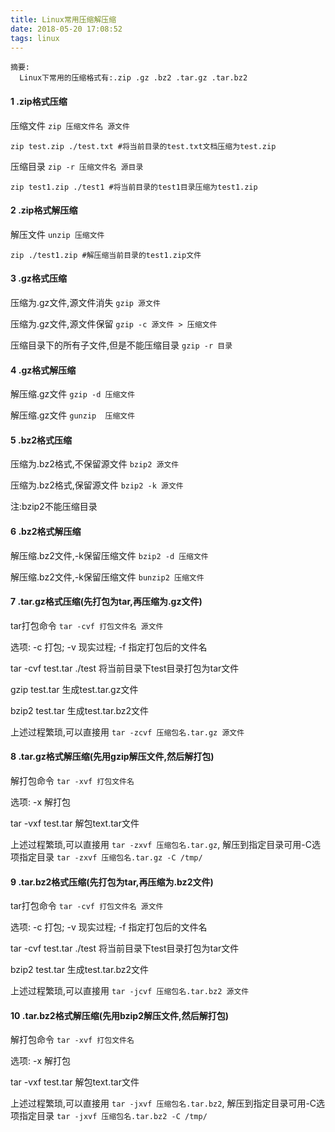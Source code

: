 ```yaml
---
title: Linux常用压缩解压缩
date: 2018-05-20 17:08:52
tags: linux
---
```


    摘要:
      Linux下常用的压缩格式有:.zip .gz .bz2 .tar.gz .tar.bz2

#### 1 .zip格式压缩

压缩文件 `zip 压缩文件名 源文件`

    zip test.zip ./test.txt #将当前目录的test.txt文档压缩为test.zip

压缩目录 `zip -r 压缩文件名 源目录`

    zip test1.zip ./test1 #将当前目录的test1目录压缩为test1.zip

#### 2 .zip格式解压缩

解压文件  `unzip 压缩文件`

    zip ./test1.zip #解压缩当前目录的test1.zip文件

#### 3 .gz格式压缩

压缩为.gz文件,源文件消失  `gzip 源文件`

压缩为.gz文件,源文件保留  `gzip -c 源文件 > 压缩文件`

压缩目录下的所有子文件,但是不能压缩目录  `gzip -r 目录`

#### 4 .gz格式解压缩

解压缩.gz文件  `gzip -d 压缩文件`

解压缩.gz文件  `gunzip  压缩文件`

#### 5 .bz2格式压缩

压缩为.bz2格式,不保留源文件  `bzip2 源文件`

压缩为.bz2格式,保留源文件 `bzip2 -k 源文件`

注:bzip2不能压缩目录

#### 6 .bz2格式解压缩

解压缩.bz2文件,-k保留压缩文件  `bzip2 -d 压缩文件`

解压缩.bz2文件,-k保留压缩文件  `bunzip2 压缩文件`

#### 7 .tar.gz格式压缩(先打包为tar,再压缩为.gz文件)

tar打包命令  `tar -cvf 打包文件名 源文件`

选项: -c 打包; -v 现实过程; -f 指定打包后的文件名

tar -cvf test.tar ./test 将当前目录下test目录打包为tar文件

gzip test.tar  生成test.tar.gz文件

bzip2 test.tar 生成test.tar.bz2文件

上述过程繁琐,可以直接用  `tar -zcvf 压缩包名.tar.gz 源文件`

#### 8 .tar.gz格式解压缩(先用gzip解压文件,然后解打包)

解打包命令  `tar -xvf 打包文件名`

选项: -x 解打包

tar -vxf test.tar   解包text.tar文件

上述过程繁琐,可以直接用  `tar -zxvf 压缩包名.tar.gz`,
解压到指定目录可用-C选项指定目录 `tar -zxvf 压缩包名.tar.gz -C /tmp/`

#### 9 .tar.bz2格式压缩(先打包为tar,再压缩为.bz2文件)

tar打包命令  `tar -cvf 打包文件名 源文件`

选项: -c 打包; -v 现实过程; -f 指定打包后的文件名

tar -cvf test.tar ./test 将当前目录下test目录打包为tar文件

bzip2 test.tar 生成test.tar.bz2文件

上述过程繁琐,可以直接用  `tar -jcvf 压缩包名.tar.bz2 源文件`

#### 10 .tar.bz2格式解压缩(先用bzip2解压文件,然后解打包)

解打包命令  `tar -xvf 打包文件名`

选项: -x 解打包

tar -vxf test.tar   解包text.tar文件

上述过程繁琐,可以直接用  `tar -jxvf 压缩包名.tar.bz2`,
解压到指定目录可用-C选项指定目录 `tar -jxvf 压缩包名.tar.bz2 -C /tmp/`

